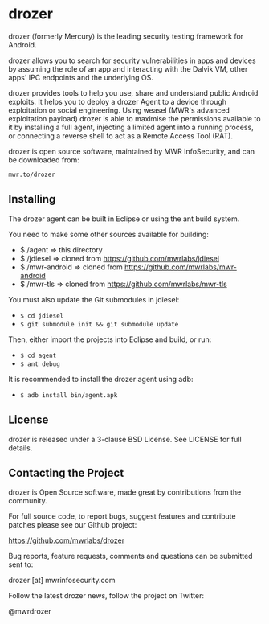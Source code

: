 drozer
======

drozer (formerly Mercury) is the leading security testing framework for Android.

drozer allows you to search for security vulnerabilities in apps and devices by assuming the role of an app and interacting with the Dalvik VM, other apps' IPC endpoints and the underlying OS.

drozer provides tools to help you use, share and understand public Android exploits. It helps you to deploy a drozer Agent to a device through exploitation or social engineering. Using weasel (MWR's advanced exploitation payload) drozer is able to maximise the permissions available to it by installing a full agent, injecting a limited agent into a running process, or connecting a reverse shell to act as a Remote Access Tool (RAT).

drozer is open source software, maintained by MWR InfoSecurity, and can be downloaded from:

    mwr.to/drozer


Installing
----------

The drozer agent can be built in Eclipse or using the ant build system.

You need to make some other sources available for building:

  * $ <workspace>/agent => this directory
  * $ <workspace>/jdiesel => cloned from https://github.com/mwrlabs/jdiesel
  * $ <workspace>/mwr-android => cloned from https://github.com/mwrlabs/mwr-android
  * $ <workspace>/mwr-tls => cloned from https://github.com/mwrlabs/mwr-tls

You must also update the Git submodules in jdiesel:

  * `$ cd jdiesel`
  * `$ git submodule init && git submodule update`

Then, either import the projects into Eclipse and build, or run:

  * `$ cd agent`
  * `$ ant debug`

It is recommended to install the drozer agent using adb:

  * `$ adb install bin/agent.apk`


License
-------

drozer is released under a 3-clause BSD License. See LICENSE for full details.


Contacting the Project
----------------------

drozer is Open Source software, made great by contributions from the community.

For full source code, to report bugs, suggest features and contribute patches please see our Github project:

  https://github.com/mwrlabs/drozer

Bug reports, feature requests, comments and questions can be submitted sent to:

  drozer [at] mwrinfosecurity.com

Follow the latest drozer news, follow the project on Twitter:

  @mwrdrozer
